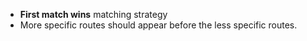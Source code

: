 - **First match wins** matching strategy
- More specific routes should appear before the less specific routes.